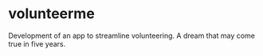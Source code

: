 # volunteerme
Development of an app to streamline volunteering. A dream that may come true in five years.
